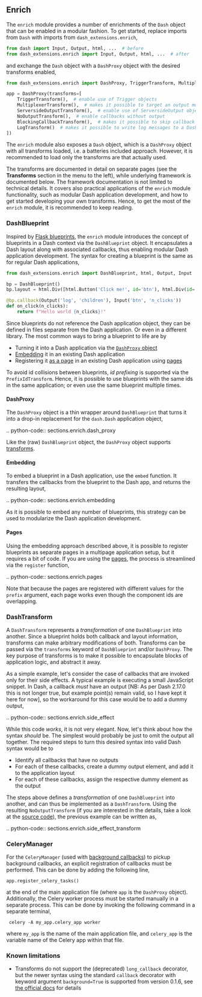 ## Enrich

The `enrich` module provides a number of enrichments of the `Dash` object that can be enabled in a modular fashion. To get started, replace imports from `Dash` with imports from `dash_extensions.enrich`,

```python
from dash import Input, Output, html, ...  # before
from dash_extensions.enrich import Input, Output, html, ...  # after
```

and exchange the `Dash` object with a `DashProxy` object with the desired transforms enabled,

```python
from dash_extensions.enrich import DashProxy, TriggerTransform, MultiplexerTransform, ServersideOutputTransform, NoOutputTransform, BlockingCallbackTransform, LogTransform

app = DashProxy(transforms=[
    TriggerTransform(),  # enable use of Trigger objects
    MultiplexerTransform(),  # makes it possible to target an output multiple times in callbacks
    ServersideOutputTransform(),  # enable use of ServersideOutput objects
    NoOutputTransform(),  # enable callbacks without output
    BlockingCallbackTransform(),  # makes it possible to skip callback invocations while a callback is running 
    LogTransform()  # makes it possible to write log messages to a Dash component
])
```

The `enrich` module also exposes a `Dash` object, which is a `DashProxy` object with all transforms loaded, i.e. a batteries included approach. However, it is recommended to load only the transforms are that actually used.

The transforms are documented in detail on separate pages (see the **Transforms** section in the menu to the left), while underlying framework is documented below. The framework documentation is not limited to technical details. It covers also practical applications of the `enrich` module functionality, such as modular Dash application development, and how to get started developing your own transforms. Hence, to get the most of the `enrich` module, it is recommended to keep reading.

### DashBlueprint

Inspired by [Flask blueprints](https://flask.palletsprojects.com/en/2.1.x/blueprints/), the `enrich` module introduces the concept of blueprints in a Dash context via the `DashBlueprint` object. It 
encapsulates a Dash layout along with associated callbacks, thus enabling modular Dash application development. The syntax for creating a blueprint is the same as for regular Dash applications,

```python
from dash_extensions.enrich import DashBlueprint, html, Output, Input

bp = DashBlueprint()
bp.layout = html.Div([html.Button('Click me!', id='btn'), html.Div(id='log')])

@bp.callback(Output('log', 'children'), Input('btn', 'n_clicks'))
def on_click(n_clicks):
    return f"Hello world {n_clicks}!"
```

Since blueprints do not reference the Dash application object, they can be defined in files separate from the Dash application. Or even in a different library. The most common ways to bring a blueprint to life are by

* Turning it into a Dash application via the [`DashProxy` object](#a-dashproxy)
* [Embedding](#a-embedding) it in an existing Dash application
* Registering it [as a page](#a-pages) in an existing Dash application using [pages](https://dash.plotly.com/urls)

To avoid id collisions between blueprints, _id prefixing_ is supported via the `PrefixIdTransform`. Hence, it is possible to use blueprints with the same ids in the same application; or even use the same blueprint multiple times.

#### DashProxy

The `DashProxy` object is a thin wrapper around `DashBlueprint` that turns it into a drop-in replacement for the `dash.Dash` application object,

.. python-code:: sections.enrich.dash_proxy

Like the (raw) `DashBlueprint` object, the `DashProxy` object supports [transforms](#a-dashtransform).

#### Embedding

To embed a blueprint in a Dash application, use the `embed` function. It transfers the callbacks from the blueprint to the Dash app, and returns the resulting layout,

.. python-code:: sections.enrich.embedding

As it is possible to embed any number of blueprints, this strategy can be used to modularize the Dash application development.

#### Pages

Using the embedding approach described above, it is possible to register blueprints as separate pages in a multipage application setup, but it requires a bit of code. If you are using the [pages](https://dash.plotly.com/urls), the process is streamlined via the `register` function,

.. python-code:: sections.enrich.pages

Note that because the pages are registered with different values for the `prefix` argument, each page works even though the component ids are overlapping.

### DashTransform

A `DashTransform` represents a _transformation_ of one `DashBlueprint` into another. Since a blueprint holds both callback and layout information, transforms can make arbitrary modifications of both. Transforms can be passed via the `transforms` keyword of `DashBlueprint` and/or `DashProxy`. The key purpose of transforms is to make it possible to encapsulate blocks of application logic, and abstract it away. 

As a simple example, let's consider the case of callbacks that are invoked only for their side effects. A typical example is executing a small JavaScript snippet. In Dash, a callback _must_ have an output [NB: As per Dash 2.17.0 this is not longer true, but example point(s) remain valid, so I have kept it here for now], so the workaround for this case would be to add a dummy output,

.. python-code:: sections.enrich.side_effect

While this code _works_, it is not very elegant. Now, let's think about how the syntax _should_ be. 
The simplest would probably be just to omit the output all together. The required steps to turn this desired syntax into valid Dash syntax would be to

* Identify all callbacks that have no outputs
* For each of these callbacks, create a dummy output element, and add it to the application layout
* For each of these callbacks, assign the respective dummy element as the output

The steps above defines a _transformation_ of one `DashBlueprint` into another, and can thus be implemented as a `DashTransform`. Using the resulting `NoOutputTransform` (if you are interested in the details, take a look at the [source code](https://github.com/thedirtyfew/dash-extensions/blob/master/dash_extensions/enrich.py)), the previous example can be written as,

.. python-code:: sections.enrich.side_effect_transform

### CeleryManager

For the `CeleryManager` (used with [background callbacks](https://dash.plotly.com/background-callbacks)) to pickup background callbacks, an explicit registration of callbacks must be performed. This can be done by adding the following line,

    app.register_celery_tasks()

at the end of the main application file (where `app` is the `DashProxy` object). Additionally, the Celery worker process must be started manually in a separate process. This can be done by invoking the following command in a separate terminal,

     celery -A my_app.celery_app worker

where `my_app` is the name of the main application file, and `celery_app` is the variable name of the Celery app within that file.

### Known limitations

* Transforms do not support the (deprecated) `long_callback` decorator, but the newer syntax using the standard `callback` decorator with keyword argument `background=True` is supported from version 0.1.6, see [the official docs](https://dash.plotly.com/background-callbacks) for details